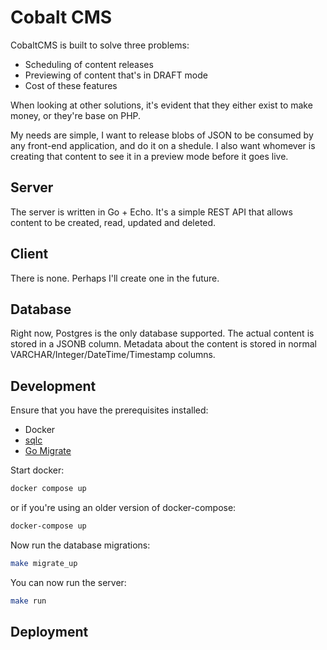 # Cobalt CMS

CobaltCMS is built to solve three problems:

- Scheduling of content releases
- Previewing of content that's in DRAFT mode
- Cost of these features

When looking at other solutions, it's evident that they either exist to
make money, or they're base on PHP.

My needs are simple, I want to release blobs of JSON to be consumed by
any front-end application, and do it on a shedule. I also want whomever
is creating that content to see it in a preview mode before it goes live.

## Server

The server is written in Go + Echo. It's a simple REST API that allows
content to be created, read, updated and deleted.

## Client

There is none. Perhaps I'll create one in the future.

## Database

Right now, Postgres is the only database supported. The actual content
is stored in a JSONB column. Metadata about the content is stored in
normal VARCHAR/Integer/DateTime/Timestamp columns.

## Development

Ensure that you have the prerequisites installed:

- Docker
- [sqlc](https://sqlc.dev/)
- [Go Migrate](https://github.com/golang-migrate/migrate)

Start docker:

```sh
docker compose up
```

or if you're using an older version of docker-compose:

```sh
docker-compose up
```

Now run the database migrations:

```sh
make migrate_up
```

You can now run the server:

```sh
make run
```

## Deployment

